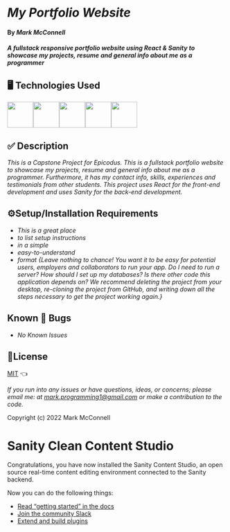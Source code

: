 # _My Portfolio Website_

#### By _Mark McConnell_

#### _A fullstack responsive portfolio website using React & Sanity to showcase my projects, resume and general info about me as a programmer_

## 🖥️ Technologies Used

<img src="https://cdn.jsdelivr.net/gh/devicons/devicon/icons/react/react-original-wordmark.svg" width="60" height="60"/><img src="https://cdn.jsdelivr.net/gh/devicons/devicon/icons/html5/html5-original-wordmark.svg" width="60" height="60"/><img src="https://cdn.jsdelivr.net/gh/devicons/devicon/icons/css3/css3-original-wordmark.svg" width="60" height="60"/><img src="https://pbs.twimg.com/profile_images/1135907399582199809/7uZ5d2to_400x400.jpg" width="60" height="60"/><img src="https://cdn.jsdelivr.net/gh/devicons/devicon/icons/sass/sass-original.svg" width="60" height="60"/>
          

## ✅ Description

_This is a Capstone Project for Epicodus. This is a fullstack portfolio website to showcase my projects, resume and general info about me as a programmer. Furthermore, it has my contact info, skills, experiences and testimonials from other students. This project uses React for the front-end development and uses Sanity for the back-end development._

## ⚙️Setup/Installation Requirements

* _This is a great place_
* _to list setup instructions_
* _in a simple_
* _easy-to-understand_
* _format_
_{Leave nothing to chance! You want it to be easy for potential users, employers and collaborators to run your app. Do I need to run a server? How should I set up my databases? Is there other code this application depends on? We recommend deleting the project from your desktop, re-cloning the project from GitHub, and writing down all the steps necessary to get the project working again.}_

## Known 🐛 Bugs

* _No Known Issues_

## 🎫License

[MIT](LICENSE) 👈

_If you run into any issues or have questions, ideas, or concerns;  please email me: at mark.programming1@gmail.com or make a contribution to the code._

Copyright (c) 2022 Mark McConnell

# Sanity Clean Content Studio

Congratulations, you have now installed the Sanity Content Studio, an open source real-time content editing environment connected to the Sanity backend.

Now you can do the following things:

* [Read “getting started” in the docs](https://www.sanity.io/docs/introduction/getting-started?utm_source=readme)
* [Join the community Slack](https://slack.sanity.io/?utm_source=readme)
* [Extend and build plugins](https://www.sanity.io/docs/content-studio/extending?utm_source=readme)
